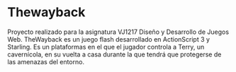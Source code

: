 # Thewayback
Proyecto realizado para la asignatura  VJ1217 Diseño y Desarrollo de Juegos Web.
TheWayback es un juego flash desarrollado en ActionScript 3 y Starling. Es un plataformas en el que el jugador controla a Terry, un cavernícola, en su vuelta a casa durante la que tendrá que protegerse de las amenazas del entorno.
